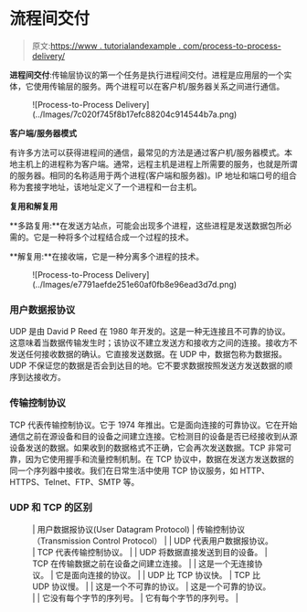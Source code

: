 # 流程间交付

> 原文:[https://www . tutorialandexample . com/process-to-process-delivery/](https://www.tutorialandexample.com/process-to-process-delivery/)

**进程间交付**:传输层协议的第一个任务是执行进程间交付。进程是应用层的一个实体，它使用传输层的服务。两个进程可以在客户机/服务器关系之间进行通信。

<figure class="wp-block-image size-large">![Process-to-Process Delivery](../Images/7c020f745f8b17efc88204c914544b7a.png)</figure>

**客户端/服务器模式**

有许多方法可以获得进程间的通信，最常见的方法是通过客户机/服务器模式。本地主机上的进程称为客户端。通常，远程主机是进程上所需要的服务，也就是所谓的服务器。相同的名称适用于两个进程(客户端和服务器)。IP 地址和端口号的组合称为套接字地址，该地址定义了一个进程和一台主机。

**复用和解复用**

**多路复用:**在发送方站点，可能会出现多个进程，这些进程是发送数据包所必需的。它是一种将多个过程结合成一个过程的技术。

**解复用:**在接收端，它是一种分离多个进程的技术。

<figure class="wp-block-image size-large">![Process-to-Process Delivery](../Images/e7791aefde251e60af0fb8e96ead3d7d.png)</figure>

### 用户数据报协议

UDP 是由 David P Reed 在 1980 年开发的。这是一种无连接且不可靠的协议。这意味着当数据传输发生时；该协议不建立发送方和接收方之间的连接。接收方不发送任何接收数据的确认。它直接发送数据。在 UDP 中，数据包称为数据报。UDP 不保证您的数据是否会到达目的地。它不要求数据按照发送方发送数据的顺序到达接收方。

### 传输控制协议

TCP 代表传输控制协议。它于 1974 年推出。它是面向连接的可靠协议。它在开始通信之前在源设备和目的设备之间建立连接。它检测目的设备是否已经接收到从源设备发送的数据。如果收到的数据格式不正确，它会再次发送数据。TCP 非常可靠，因为它使用握手和流量控制机制。在 TCP 协议中，数据在发送方发送数据的同一个序列器中接收。我们在日常生活中使用 TCP 协议服务，如 HTTP、HTTPS、Telnet、FTP、SMTP 等。

### UDP 和 TCP 的区别

<figure class="wp-block-table">

| 用户数据报协议(User Datagram Protocol) | 传输控制协议（Transmission Control Protocol） |
| UDP 代表用户数据报协议。 | TCP 代表传输控制协议。 |
| UDP 将数据直接发送到目的设备。 | TCP 在传输数据之前在设备之间建立连接。 |
| 这是一个无连接协议。 | 它是面向连接的协议。 |
| UDP 比 TCP 协议快。 | TCP 比 UDP 协议慢。 |
| 这是一个不可靠的协议。 | 这是一个可靠的协议。 |
| 它没有每个字节的序列号。 | 它有每个字节的序列号。 |

</figure>